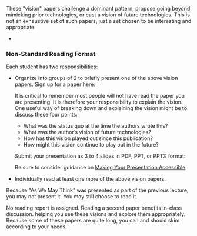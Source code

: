 These "vision" papers challenge a dominant pattern, propose going beyond mimicking prior technologies, or cast a vision of future technologies.
This is not an exhaustive set of such papers, just a set chosen to be interesting and appropriate.

<html>
  <ul>
    <li *ngFor="let currentReading of context.readingsNonstandard">
      <p>
        <app-reading [reading]="currentReading"></app-reading>
      </p>
    </li>
  </ul>
</html>

### Non-Standard Reading Format

Each student has two responsibilities:

- Organize into groups of 2 to briefly present one of the above vision papers. Sign up for a paper here:

  <app-assignment-submission-link linkSubmission="{{ site.linkVisionsOrganization }}"></app-assignment-submission-link>

  It is critical to remember most people will not have read the paper you are presenting.
  It is therefore your responsibility to explain the vision. 
  One useful way of breaking down and explaining the vision might be to discuss these four points:

  - What was the status quo at the time the authors wrote this?
  - What was the author’s vision of future technologies?
  - How has this vision played out since this publication?
  - How might this vision continue to play out in the future?

  Submit your presentation as 3 to 4 slides in PDF, PPT, or PPTX format:

  <app-assignment-submission-link linkSubmission="{{ site.linkSubmitVisions }}"></app-assignment-submission-link>

  Be sure to consider guidance on [Making Your Presentation Accessible](http://interactions.acm.org/archive/view/july-august-2017/making-your-presentation-accessible).

- Individually read at least one more of the above vision papers.

Because "As We May Think" was presented as part of the previous lecture, you may not present it. You may still choose to read it.

No reading report is assigned. 
Reading a second paper benefits in-class discussion.
helping you see these visions and explore them appropriately. 
Because some of these papers are quite long, you can and should skim according to your needs.
